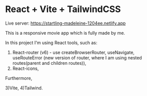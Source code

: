 # React + Vite + TailwindCSS

Live server: https://startling-madeleine-1204ee.netlify.app

This is a responsive movie app which is fully made by me.

In this project I'm using React tools, such as:

1. React-router (v6) - use createBrowserRouter, useNavigate, useRouteError (new version of router, where I am using nested routes(parent and children routes)),
2. React-icons,

Furthermore,

3)Vite,
4)Tailwind.
